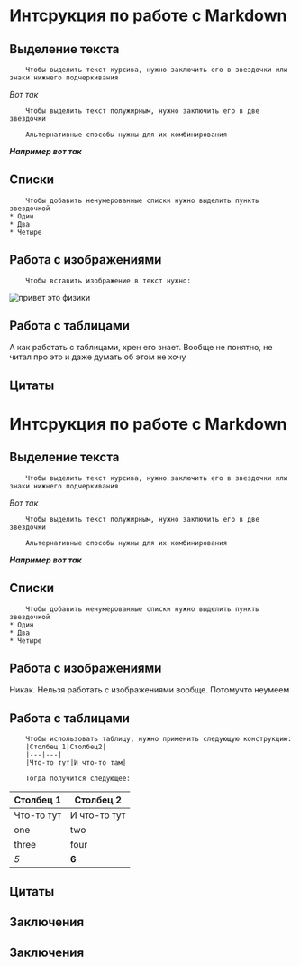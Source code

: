 # Интсрукция по работе с Markdown

## Выделение текста
        Чтобы выделить текст курсива, нужно заключить его в звездочки или знаки нижнего подчеркивания

_Вот так_

        Чтобы выделить текст полужирным, нужно заключить его в две звездочки

        Альтернативные способы нужны для их комбинирования
**_Например вот так_**
## Списки

        Чтобы добавить ненумерованные списки нужно выделить пункты звездочкой
    * Один
    * Два
    * Четыре

## Работа с изображениями

        Чтобы вставить изображение в текст нужно: 
![привет это физики](photo_2023-03-19_13-11-41.jpg)

## Работа с таблицами
А как работать с таблицами, хрен его знает. Вообще не понятно, не читал про это и даже думать об этом не хочу


## Цитаты
# Интсрукция по работе с Markdown

## Выделение текста
        Чтобы выделить текст курсива, нужно заключить его в звездочки или знаки нижнего подчеркивания

_Вот так_

        Чтобы выделить текст полужирным, нужно заключить его в две звездочки

        Альтернативные способы нужны для их комбинирования
**_Например вот так_**
## Списки

        Чтобы добавить ненумерованные списки нужно выделить пункты звездочкой
    * Один
    * Два
    * Четыре

## Работа с изображениями

Никак. Нельзя работать с изображениями вообще. Потомучто неумеем

## Работа с таблицами

        Чтобы использовать таблицу, нужно применить следующую конструкцию:
        |Столбец 1|Столбец2|
        |---|---|
        |Что-то тут|И что-то там|
        
        Тогда получится следующее:
| Столбец 1 |Столбец 2 |
|---|---|
| Что-то тут    |И что-то тут |
|one|two|
|three|four|
|_5_|**6**|
## Цитаты

## Заключения
## Заключения